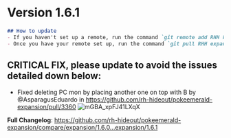 # Version 1.6.1

```md
## How to update
- If you haven't set up a remote, run the command `git remote add RHH https://github.com/rh-hideout/pokeemerald-expansion`.
- Once you have your remote set up, run the command `git pull RHH expansion/1.6.1`.
```

## CRITICAL FIX, please update to avoid the issues detailed down below:
* Fixed deleting PC mon by placing another one on top with B by @AsparagusEduardo in https://github.com/rh-hideout/pokeemerald-expansion/pull/3360
  ![mGBA_xpFJ41LXqX](https://github.com/rh-hideout/pokeemerald-expansion/assets/2904965/8cac220a-ec9d-484e-b7ff-2ba5b5bd2d77)

**Full Changelog**: https://github.com/rh-hideout/pokeemerald-expansion/compare/expansion/1.6.0...expansion/1.6.1